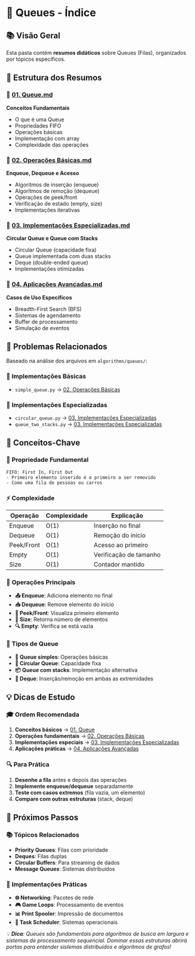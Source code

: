 # 🔄 Queues - Índice

## 📚 Visão Geral

Esta pasta contém **resumos didáticos** sobre Queues (Filas), organizados por tópicos específicos.


## 📖 Estrutura dos Resumos

### 🎯 [01. Queue.md](./01.%20Queue.md)
**Conceitos Fundamentais**
- O que é uma Queue
- Propriedades FIFO
- Operações básicas
- Implementação com array
- Complexidade das operações

### 🔄 [02. Operações Básicas.md](./02.%20Operações%20Básicas.md)
**Enqueue, Dequeue e Acesso**
- Algoritmos de inserção (enqueue)
- Algoritmos de remoção (dequeue)
- Operações de peek/front
- Verificação de estado (empty, size)
- Implementações iterativas

### 🔄 [03. Implementações Especializadas.md](./03.%20Implementações%20Especializadas.md)
**Circular Queue e Queue com Stacks**
- Circular Queue (capacidade fixa)
- Queue implementada com duas stacks
- Deque (double-ended queue)
- Implementações otimizadas

### 🔧 [04. Aplicações Avançadas.md](./04.%20Aplicações%20Avançadas.md)
**Casos de Uso Específicos**
- Breadth-First Search (BFS)
- Sistemas de agendamento
- Buffer de processamento
- Simulação de eventos


## 🎯 Problemas Relacionados

Baseado na análise dos arquivos em `algorithms/queues/`:

### 🔄 **Implementações Básicas**
- `simple_queue.py` → [02. Operações Básicas](./02.%20Operações%20Básicas.md)

### 🔄 **Implementações Especializadas**
- `circular_queue.py` → [03. Implementações Especializadas](./03.%20Implementações%20Especializadas.md)
- `queue_two_stacks.py` → [03. Implementações Especializadas](./03.%20Implementações%20Especializadas.md)


## 🎯 Conceitos-Chave

### 🌟 **Propriedade Fundamental**
```
FIFO: First In, First Out
- Primeiro elemento inserido é o primeiro a ser removido
- Como uma fila de pessoas ou carros
```

### ⚡ **Complexidade**
| Operação | Complexidade | Explicação |
|----------|--------------|------------|
| Enqueue | O(1) | Inserção no final |
| Dequeue | O(1) | Remoção do início |
| Peek/Front | O(1) | Acesso ao primeiro |
| Empty | O(1) | Verificação de tamanho |
| Size | O(1) | Contador mantido |

### 🔄 **Operações Principais**
- **📤 Enqueue**: Adiciona elemento no final
- **📥 Dequeue**: Remove elemento do início
- **👀 Peek/Front**: Visualiza primeiro elemento
- **📏 Size**: Retorna número de elementos
- **🔍 Empty**: Verifica se está vazia

### 🎯 **Tipos de Queue**
- **🔄 Queue simples**: Operações básicas
- **🔄 Circular Queue**: Capacidade fixa
- **📦 Queue com stacks**: Implementação alternativa
- **🔄 Deque**: Inserção/remoção em ambas as extremidades


## 💡 Dicas de Estudo

### 🎓 **Ordem Recomendada**
1. **Conceitos básicos** → [01. Queue](./01.%20Queue.md)
2. **Operações fundamentais** → [02. Operações Básicas](./02.%20Operações%20Básicas.md)
3. **Implementações especiais** → [03. Implementações Especializadas](./03.%20Implementações%20Especializadas.md)
4. **Aplicações práticas** → [04. Aplicações Avançadas](./04.%20Aplicações%20Avançadas.md)

### 🔍 **Para Prática**
1. **Desenhe a fila** antes e depois das operações
2. **Implemente enqueue/dequeue** separadamente
3. **Teste com casos extremos** (fila vazia, um elemento)
4. **Compare com outras estruturas** (stack, deque)


## 🎯 Próximos Passos

### 📚 **Tópicos Relacionados**
- **Priority Queues**: Filas com prioridade
- **Deques**: Filas duplas
- **Circular Buffers**: Para streaming de dados
- **Message Queues**: Sistemas distribuídos

### 🔧 **Implementações Práticas**
- **🌐 Networking**: Pacotes de rede
- **🎮 Game Loops**: Processamento de eventos
- **📊 Print Spooler**: Impressão de documentos
- **🔧 Task Scheduler**: Sistemas operacionais


*💡 **Dica**: Queues são fundamentais para algoritmos de busca em largura e sistemas de processamento sequencial. Dominar essas estruturas abrirá portas para entender sistemas distribuídos e algoritmos de grafos!* 